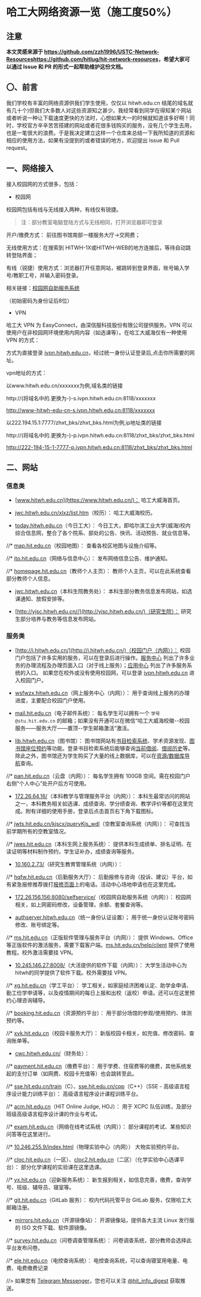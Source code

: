 # 哈工大网络资源一览（施工度50%）

## 注意

**本文灵感来源于 <https://github.com/zzh1996/USTC-Network-Resources><https://github.com/hitlug/hit-network-resources>，希望大家可以通过 Issue 和 PR 的形式一起帮助维护这份文档。**

## 〇、前言

我们学校有丰富的网络资源供我们学生使用，仅仅以 hitwh.edu.cn 结尾的域名就有几十个)但我们大多数人对这些资源知之甚少。我经常看到同学在得知某个网站或者听说一种让下载速度更快的方法时，心想如果大一的时候就知道该多好啊！同时，学校官方辛辛苦苦搭建的网站或者花很多钱购买的服务，没有几个学生去用，也是一笔很大的浪费。于是我决定建立这样一个仓库来总结一下我所知道的资源和相应的使用方法，如果有没提到的或者错误的地方，欢迎提出 Issue 和 Pull request。

## 一、网络接入

接入校园网的方式很多，包括：

* 校园网

校园网包括有线与无线接入两种，有线仅有锐捷。

> 注：部分教室电脑登陆方式与无线相同，打开浏览器即可登录

开户/缴费方式： 前往图书馆南部一楼服务大厅->交网费；

无线使用方式：在搜索到 HITWH-1X或HITWH-WEB的地方连接后，等待自动跳转登陆界面；

有线（锐捷）使用方式：浏览器打开任意网站，被跳转到登录界面，账号输入学号/教职工号，并输入密码登录。

相关链接：[校园网自助服务系统](http://172.26.156.156:8080/selfservice/)

（初始密码为身份证后8位）

* VPN

哈工大 VPN 为 EasyConnect，由深信服科技股份有限公司提供服务。VPN 可以使用户在非校园网环境使用内网内容（如选课等）。在哈工大威海仅有一种使用 VPN 的方式：

方式为直接登录 [ivpn.hitwh.edu.cn](https://ivpn.hitwh.edu.cn/)，经过统一身份认证登录后,点击你所需要的网址。

vpn地址的方式：

以www.hitwh.edu.cn/xxxxxxx为例,域名类的链接

http://(将域名中的.更换为-)-s.ivpn.hitwh.edu.cn:8118/xxxxxxx

http://www-hitwh-edu-cn-s.ivpn.hitwh.edu.cn:8118/xxxxxxx

以222.194.15.1:7777/zhxt_bks/zhxt_bks.html为例,ip地址类的链接

http://(将域名中的.更换为-)-p.ivpn.hitwh.edu.cn:8118/zhxt_bks/zhxt_bks.html

http://222-194-15-1-7777-p.ivpn.hitwh.edu.cn:8118/zhxt_bks/zhxt_bks.html

## 二、网站

### 信息类

* [www.hitwh.edu.cn](https://www.hitwh.edu.cn/)：
哈工大威海首页。

* [jwc.hitwh.edu.cn/xlxz/list.htm](http://jwc.hitwh.edu.cn/xlxz/list.htm)（校历）：
哈工大威海校历。

* [today.hitwh.edu.cn](http://today.hitwh.edu.cn/)（今日工大）：
今日工大，即哈尔滨工业大学(威海)校内综合信息网，整合了各个院系、部处的公告、快讯、活动预告、就业信息等。

//* [map.hit.edu.cn](https://map.hit.edu.cn/)（校园地图）：
查看各校区地图与设施介绍等。

//* [ito.hit.edu.cn](http://ito.hit.edu.cn/)（网络与信息中心）：
发布网络信息公告、维护通知。

//* [homepage.hit.edu.cn](http://homepage.hit.edu.cn/)（教师个人主页）：
教师个人主页，可以在此系统查看部分教师个人信息。

* [jwc.hitwh.edu.cn](http://jwc.hitwh.edu.cn/)（本科生院教务处）：
本科生部分教务信息发布网站，如选课通知、放假安排等。

* [http://yjsc.hitwh.edu.cn//](http://yjsc.hitwh.edu.cn/)（研究生院）：
研究生部分培养与教务等信息发布网站。

### 服务类

* [http://i.hitwh.edu.cn/](http://i.hitwh.edu.cn/)（校园门户（内网））：
校园门户包括了许多实用的服务，可以在登录后进行操作。[服务中心](http://i.hitwh.edu.cn/mhsy/fwzxsy) 列出了许多业务的办理流程及办理页面入口（对于线上服务）；[应用中心](http://i.hitwh.edu.cn/mhsy/yyzx) 列出了许多服务系统的入口。
如果您在校外或没有使用校园网，可以登录 [ivpn.hitwh.edu.cn](https://ivpn.hitwh.edu.cn/) 进入校园门户。

* [wsfwzx.hitwh.edu.cn](http://wsfwzx.hitwh.edu.cn/)（网上服务中心（内网））：
用于查询线上服务的办理进度，主要配合校园门户使用。

* [mail.hit.edu.cn](https://mail.hit.edu.cn/)（电子邮件系统）：
每名学生可以拥有一个 `学号@stu.hit.edu.cn` 的邮箱；如果没有开通可以在微信“哈工大威海校徽--校园服务——服务大厅——置顶--学生邮箱激活”激活。

* [lib.hitwh.edu.cn](http://www.lib.hitwh.edu.cn/)（图书馆）：
图书馆网站有[书目检索系统](http://222.194.14.124:8080/)、学术资源发现、[图书馆座位预约]()等功能。登录书目检索系统后能够查询[当前借阅](http://222.194.14.124:8080/reader/book_lst.php)、[借阅历史](http://222.194.14.124:8080/reader/book_hist.php)等。
除此之外，图书馆还为学生购买了大量的线上数据库，可以在[资源/数据库导航](http://lib.hitwh.edu.cn/zwsjk/list.htm)查询。

//* [pan.hit.edu.cn](https://pan.hit.edu.cn/)（云盘（内网））：
每名学生拥有 100GB 空间。需在校园门户右侧“个人中心”处开户后方可使用。

* [172.26.64.16/](http://172.26.64.16/)（本科教学与管理服务平台（内网））：
本科生最常访问的网站之一，本科教务相关如选课、成绩查询、学分绩查询、教学评价等都在这里完成。附有详细的使用手册，登录后点击首页右下角下载图标。

//* [jwts.hit.edu.cn/kjscx/queryKjs_wdl](http://jwts.hit.edu.cn/kjscx/queryKjs_wdl)（空教室查询系统（内网））：
可查找当前学期所有的空教室情况。

//* [jwes.hit.edu.cn](http://jwes.hit.edu.cn/)（本科生网上服务系统）：
提供本科生成绩单、排名证明、在读证明等材料制作预约，学生证补办，成绩查询等服务。

* [10.160.2.73/](http://10.160.2.73/)（研究生教育管理系统（内网））：

//* [hqfw.hit.edu.cn](http://hqfw.hit.edu.cn/hqfwdt/hqfwdtsy)（后勤服务大厅）：
后勤报修与咨询（投诉、建议）平台，如有紧急报修推荐拨打[报修页面](http://hqfw.hit.edu.cn/wsbx/bxr/wybx)上的电话。活动中心场地申请也在这里完成。

* [172.26.156.156:8080/selfservice/](http://172.26.156.156:8080/selfservice/)（校园网自助服务系统（内网））：
校园网相关，如上网密码修改，设备管理，余额、套餐查询等。

* [authserver.hitwh.edu.cn](https://authserver.hitwh.edu.cn)（统一身份认证设置）；
用于统一身份认证账号密码修改、账号绑定等。

//* [ms.hit.edu.cn](http://ms.hit.edu.cn/)（正版软件管理与服务平台（内网））：
提供 Windows、Office 等正版软件的激活服务，需要下载客户端。[ms.hit.edu.cn/help/client](http://ms.hit.edu.cn/help/client) 提供了使用教程。校外激活需要挂 VPN。

* [10.245.146.27:8008/](http://10.245.146.27:8008/)（大活提供的软件下载（内网））：
大学生活动中心为hitwh的同学提供了软件下载。校外需要挂 VPN。

//* [xg.hit.edu.cn](https://xg.hit.edu.cn/)（学工平台）：
学工相关，如家庭经济困难认定、助学金申请、勤工俭学申请等，以及疫情期间的每日上报和出校（返校）申请。还可以在这里预约心理咨询辅导。

//* [booking.hit.edu.cn](https://booking.hit.edu.cn/)（资源预约平台）：
用于部分场馆的参观/使用预约、体测预约等。

//* [xyk.hit.edu.cn](https://xyk.hit.edu.cn/)（校园卡服务大厅）：
新版校园卡相关，如充值、修改密码、查询账单等。

* [cwc.hitwh.edu.cn/](http://cwc.hitwh.edu.cn/)（财务处）：

//* [payment.hit.edu.cn](http://payment.hit.edu.cn/payment/)（缴费平台）：
用于学费、住宿费等的缴费，其他系统发起的支付订单（如网费、校园卡充值等）也会跳转至此。

//* [sse.hit.edu.cn/train](http://sse.hit.edu.cn/train/)（C）、[sse.hit.edu.cn/cpp](http://sse.hit.edu.cn/cpp/)（C++）（SSE - 高级语言程序设计能力训练平台）：
高级语言程序设计课程训练平台。

//* [acm.hit.edu.cn](http://acm.hit.edu.cn/)（HIT Online Judge, HOJ）：
用于 XCPC 队伍训练，及部分班级高级语言程序设计课的作业与考试。

//* [exam.hit.edu.cn](http://exam.hit.edu.cn/)（网络在线考试系统（内网））：
部分课程的考试、某些知识问答等在这里进行。

//* [10.246.255.9/index.html](http://10.246.255.9/index.html)（物理实验中心（内网））
大物实验预约平台。

//* [cloc.hit.edu.cn](http://cloc.hit.edu.cn/)（一区）、[cloc2.hit.edu.cn](http://cloc2.hit.edu.cn/)（二区）（化学实验中心选课平台）：
部分化学课程的实验课在这里选课。

//* [yx.hit.edu.cn](http://yx.hit.edu.cn/)（迎新服务系统）：
新生报到相关，如信息完善，缴费，查询学号、班级、辅导员、寝室等。

//* [git.hit.edu.cn](https://git.hit.edu.cn/)（GitLab 服务）：
校内代码托管平台 GitLab 服务，仅限哈工大邮箱注册。

* [mirrors.hit.edu.cn](https://mirrors.hit.edu.cn/)（开源镜像站）：
开源镜像站，提供各大主流 Linux 发行版的 ISO 文件下载、软件源镜像。

//* [survey.hit.edu.cn](http://survey.hit.edu.cn/)（问卷调查管理系统）：
问卷调查系统，部分教师会选择此平台发布问卷。

//* [ele.hit.edu.cn](http://ele.hit.edu.cn/)（电控查询系统）：
电控查询系统，可以查询寝室用电量、电费、电费缴费记录

//> 如果您有 [Telegram Messenger](http://telegram.org/)，您也可以关注 [@hit_info_digest](https://t.me/hit_info_digest) 获取推送。
